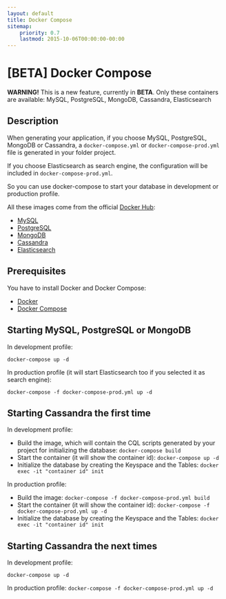 ```yaml
---
layout: default
title: Docker Compose
sitemap:
    priority: 0.7
    lastmod: 2015-10-06T00:00:00-00:00
---
```


# <i class="fa fa-music"></i> [BETA] Docker Compose

__WARNING!__ This is a new feature, currently in __BETA__. Only these containers are available: MySQL, PostgreSQL, MongoDB, Cassandra, Elasticsearch

## Description

When generating your application, if you choose MySQL, PostgreSQL, MongoDB or Cassandra, a `docker-compose.yml` or `docker-compose-prod.yml` file is generated in your folder project.

If you choose Elasticsearch as search engine, the configuration will be included in `docker-compose-prod.yml`.

So you can use docker-compose to start your database in development or production profile.

All these images come from the official [Docker Hub](https://hub.docker.com/):

- [MySQL](https://hub.docker.com/_/mysql/)
- [PostgreSQL](https://hub.docker.com/_/postgres/)
- [MongoDB](https://hub.docker.com/_/mongo/)
- [Cassandra](https://hub.docker.com/_/cassandra/)
- [Elasticsearch](https://hub.docker.com/_/elasticsearch/)

## Prerequisites

You have to install Docker and Docker Compose:

- [Docker](https://docs.docker.com/installation/#installation)
- [Docker Compose](https://docs.docker.com/compose/install)

## Starting MySQL, PostgreSQL or MongoDB

In development profile:

`docker-compose up -d`

In production profile (it will start Elasticsearch too if you selected it as search engine):

`docker-compose -f docker-compose-prod.yml up -d`

## Starting Cassandra the first time

In development profile:

- Build the image, which will contain the CQL scripts generated by your project for initializing the database: `docker-compose build`
- Start the container (it will show the container id): `docker-compose up -d`
- Initialize the database by creating the Keyspace and the Tables: `docker exec -it "container id" init`

In production profile:

- Build the image: `docker-compose -f docker-compose-prod.yml build`
- Start the container (it will show the container id): `docker-compose -f docker-compose-prod.yml up -d`
- Initialize the database by creating the Keyspace and the Tables: `docker exec -it "container id" init`

## Starting Cassandra the next times

In development profile:

`docker-compose up -d`

In production profile:
`docker-compose -f docker-compose-prod.yml up -d`
